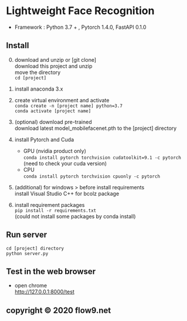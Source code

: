 # Lightweight Face Recognition

* Framework : Python 3.7 + , Pytorch 1.4.0, FastAPI 0.1.0

## Install   

0. download and unzip or [git clone]   
   download this project and unzip   
   move the directory   
   `cd [project]`   

1. install anaconda 3.x

2. create virtual environment and activate   
   `conda create -n [project name] python=3.7`   
   `conda activate [project name]`   

3. (optional) download pre-trained   
   download latest model_mobilefacenet.pth to the [project] directory
   
4. install Pytorch and Cuda   
   - GPU (nvidia product only)   
   `conda install pytorch torchvision cudatoolkit=9.1 -c pytorch`   
   (need to check your cuda version)   
   - CPU   
   `conda install pytorch torchvision cpuonly -c pytorch`
   
5. (additional) for windows > before install requirements   
   install Visual Studio C++ for bcolz package   

6. install requirement packages   
   `pip install -r requirements.txt`   
   (could not install some packages by conda install)   

## Run server
   
   ```
   cd [project] directory
   python server.py
   ```

## Test in the web browser
   - open chrome   
   http://127.0.0.1:8000/test   
   
## copyright &copy; 2020 flow9.net